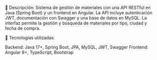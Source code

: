 📌 Descripción:
Sistema de gestión de materiales con una API RESTful en Java (Spring Boot) y un frontend en Angular. La API incluye autenticación JWT, documentación con Swagger y una base de datos en MySQL. La interfaz permite la gestión y búsqueda de materiales por tipo, ciudad y fecha de compra.

📌 Tecnologías utilizadas:

Backend: Java 17+, Spring Boot, JPA, MySQL, JWT, Swagger
Frontend: Angular 8+, TypeScript, Bootstrap

